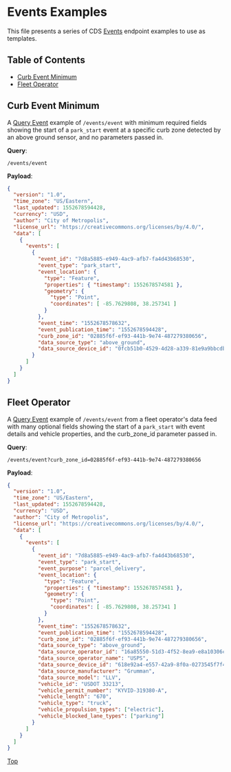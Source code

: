 # Events Examples

This file presents a series of CDS [Events](/events) endpoint examples to use as templates.

## Table of Contents

- [Curb Event Minimum](#curb-event-minimum)
- [Fleet Operator](#fleet-operator)

## Curb Event Minimum

A [Query Event](/events#query-event) example of `/events/event` with minimum required fields showing the start of a `park_start` event at a specific curb zone detected by an above ground sensor, and no parameters passed in.

**Query**: 

`/events/event`

**Payload**:

```json
{
  "version": "1.0",
  "time_zone": "US/Eastern",
  "last_updated": 1552678594428,
  "currency": "USD",
  "author": "City of Metropolis",
  "license_url": "https://creativecommons.org/licenses/by/4.0/",
  "data": [
    {
      "events": [
        {
          "event_id": "7d8a5885-e949-4ac9-afb7-fa4d43b68530",
          "event_type": "park_start",
          "event_location": {
            "type": "Feature",
            "properties": { "timestamp": 1552678574581 },
            "geometry": {
              "type": "Point",
              "coordinates": [ -85.7629808, 38.257341 ]
            }
          },
          "event_time": "1552678578632",
          "event_publication_time": "1552678594428",
          "curb_zone_id": "02885f6f-ef93-441b-9e74-487279380656",
          "data_source_type": "above_ground",
          "data_source_device_id": "0fcb51b0-4529-4d28-a339-81e9a9bbcdb3"
        }
      ]
    }
  ]
}
```

## Fleet Operator

A [Query Event](/events#query-event) example of `/events/event` from a fleet operator's data feed with many optional fields showing the start of a `park_start` with event details and vehicle properties, and the curb_zone_id parameter passed in.

**Query**: 

`/events/event?curb_zone_id=02885f6f-ef93-441b-9e74-487279380656`

**Payload**:

```json
{
  "version": "1.0",
  "time_zone": "US/Eastern",
  "last_updated": 1552678594428,
  "currency": "USD",
  "author": "City of Metropolis",
  "license_url": "https://creativecommons.org/licenses/by/4.0/",
  "data": [
    {
      "events": [
        {
          "event_id": "7d8a5885-e949-4ac9-afb7-fa4d43b68530",
          "event_type": "park_start",
          "event_purpose": "parcel_delivery",
          "event_location": {
            "type": "Feature",
            "properties": { "timestamp": 1552678574581 },
            "geometry": {
              "type": "Point",
              "coordinates": [ -85.7629808, 38.257341 ]
            }
          },
          "event_time": "1552678578632",
          "event_publication_time": "1552678594428",
          "curb_zone_id": "02885f6f-ef93-441b-9e74-487279380656",
          "data_source_type": "above_ground",
          "data_source_operator_id": "16a85550-51d3-4f52-8ea9-e8a10306cab2",
          "data_source_operator_name": "USPS",
          "data_source_device_id": "618e92a4-e557-42a9-8f0a-0273545f7f49",
          "data_source_manufacturer": "Grumman",
          "data_source_model": "LLV",
          "vehicle_id": "USDOT 33213",
          "vehicle_permit_number": "KYVID-319380-A",
          "vehicle_length": "670",
          "vehicle_type": "truck",
          "vehicle_propulsion_types": ["electric"],
          "vehicle_blocked_lane_types": ["parking"]
        }
      ]
    }
  ]
}
```


[Top](#table-of-contents)
